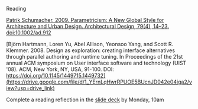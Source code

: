 Reading

[Patrik Schumacher. 2009. Parametricism: A New Global Style for Architecture and Urban Design. Architectural Design, 79(4), 14–23. doi:10.1002/ad.912](https://drive.google.com/file/d/1r4HOzn9Kn_uhATih0ST81PukqIgwlmGC/view?usp=drive_link) 

[Björn Hartmann, Loren Yu, Abel Allison, Yeonsoo Yang, and Scott R. Klemmer. 2008. Design as exploration: creating interface alternatives through parallel authoring and runtime tuning. In Proceedings of the 21st annual ACM symposium on User interface software and technology (UIST '08). ACM, New York, NY, USA, 91-100. DOI: https://doi.org/10.1145/1449715.1449732](https://drive.google.com/file/d/1_YErnLqHwrRPUOE5BUcnJD042e04iga2/view?usp=drive_link)

Complete a reading reflection in the [slide deck](https://docs.google.com/presentation/d/1P6PELK4LggyF09ssaB1GWVRCm8YY7hzrykF01bjn92g/edit?usp=drive_link) by Monday, 10am
